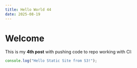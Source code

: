 ```yaml
---
title: Hello World 44
date: 2025-08-19
---
```


# Welcome
This is my **4th post** with pushing code to repo working with CI:

```js
console.log("Hello Static Site from S3!");
